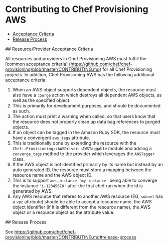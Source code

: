 # Contributing to Chef Provisioning AWS

- [Acceptance Criteria](#acceptance)
- [Release Process](#release)

<a name="acceptance">
## Resource/Provider Acceptance Criteria

All resources and providers in Chef Provisioning AWS must fulfill the [common acceptance criteria]
(https://github.com/chef/chef-provisioning/blob/master/CONTRIBUTING.md) for
all Chef Provisioning projects.  In addition, Chef Provisioning AWS has the following additional
acceptance criteria:

1.  When an AWS object supports dependent objects, the resource must also have a `:purge` action which destroys all dependent AWS objects, as well as the specified object.
  1. This is primarily for development purposes, and should be documented as such.
  2. The action must print a warning when called, so that users know that the resource does not properly clean up data bag references to purged objects.
1. If an object can be tagged in the Amazon Ruby SDK, the resource must have a convergent `aws_tags` attribute.
  1. This is traditionally done by extending the resource with the `Chef::Provisioning::AWSDriver::AWSTaggable` module and adding a `converge_tags` method to the provider which leverages the `AWSTagger` class.
1. If the AWS object is not identified primarily by its name but instead by an auto generated ID, the resource must store a mapping between the resource name and the AWS object ID.
  1. This is to support `aws_instance 'my instance'` being able to converge the instance `'i-12345678'` after the first chef run when the id is generated by AWS.
1.  Any AWS resource that referes to another AWS resource (EG, `subnet` has a `vpc` attribute) should be able to accept a resource name, the AWS object identifier (if it is different from the resource name), the AWS object or a resource object as the attribute value.

<a name="release">
## Release Process

See https://github.com/chef/chef-provisioning/blob/master/CONTRIBUTING.md#release-process
